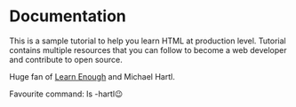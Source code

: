 # Documentation

This is a sample tutorial to help you learn HTML at production level.
Tutorial contains multiple resources that you can follow to become a web developer and contribute to open source.

Huge fan of [Learn Enough](https://learnenough.com) and Michael Hartl.

Favourite command: ls -hartl😉

